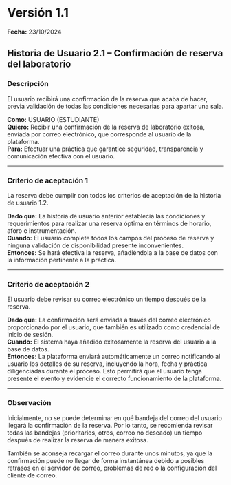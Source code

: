 # Versión 1.1

**Fecha:** 23/10/2024

## Historia de Usuario 2.1 – Confirmación de reserva del laboratorio

### Descripción

El usuario recibirá una confirmación de la reserva que acaba de hacer, previa validación de todas las condiciones necesarias para apartar una sala.

**Como:** USUARIO (ESTUDIANTE)  
**Quiero:** Recibir una confirmación de la reserva de laboratorio exitosa, enviada por correo electrónico, que corresponde al usuario de la plataforma.  
**Para:** Efectuar una práctica que garantice seguridad, transparencia y comunicación efectiva con el usuario.

---

### Criterio de aceptación 1

La reserva debe cumplir con todos los criterios de aceptación de la historia de usuario 1.2.

**Dado que:** La historia de usuario anterior establecía las condiciones y requerimientos para realizar una reserva óptima en términos de horario, aforo e instrumentación.  
**Cuando:** El usuario complete todos los campos del proceso de reserva y ninguna validación de disponibilidad presente inconvenientes.  
**Entonces:** Se hará efectiva la reserva, añadiéndola a la base de datos con la información pertinente a la práctica.

---

### Criterio de aceptación 2

El usuario debe revisar su correo electrónico un tiempo después de la reserva.

**Dado que:** La confirmación será enviada a través del correo electrónico proporcionado por el usuario, que también es utilizado como credencial de inicio de sesión.  
**Cuando:** El sistema haya añadido exitosamente la reserva del usuario a la base de datos.  
**Entonces:** La plataforma enviará automáticamente un correo notificando al usuario los detalles de su reserva, incluyendo la hora, fecha y práctica diligenciadas durante el proceso. Esto permitirá que el usuario tenga presente el evento y evidencie el correcto funcionamiento de la plataforma.

---

### Observación

Inicialmente, no se puede determinar en qué bandeja del correo del usuario llegará la confirmación de la reserva. Por lo tanto, se recomienda revisar todas las bandejas (prioritarios, otros, correo no deseado) un tiempo después de realizar la reserva de manera exitosa.

También se aconseja recargar el correo durante unos minutos, ya que la confirmación puede no llegar de forma instantánea debido a posibles retrasos en el servidor de correo, problemas de red o la configuración del cliente de correo.
